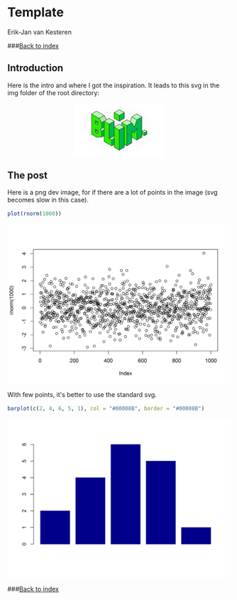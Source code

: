 # Template
Erik-Jan van Kesteren  



###[Back to index](../index.html)



## Introduction
Here is the intro and where I got the inspiration. It leads to this svg in the img folder of the root directory:

<img src="../img/Isometric-blim.svg" width="40%" style="display:block; margin-left:auto; margin-right:auto">

## The post
Here is a png dev image, for if there are a lot of points in the image (svg becomes slow in this case).

```r
plot(rnorm(1000))
```

![](template_files/figure-html/png-1.png)<!-- -->

With few points, it's better to use the standard svg.

```r
barplot(c(2, 4, 6, 5, 1), col = "#00008B", border = "#00008B")
```

![](template_files/figure-html/svg-1.svg)<!-- -->

###[Back to index](../index.html)
